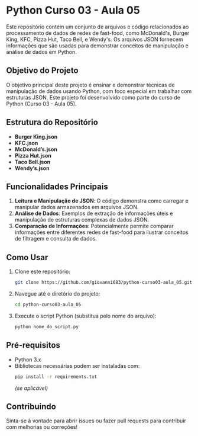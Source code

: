 # Python Curso 03 - Aula 05

Este repositório contém um conjunto de arquivos e código relacionados ao processamento de dados de redes de fast-food, como McDonald's, Burger King, KFC, Pizza Hut, Taco Bell, e Wendy's. Os arquivos JSON fornecem informações que são usadas para demonstrar conceitos de manipulação e análise de dados em Python.

## Objetivo do Projeto

O objetivo principal deste projeto é ensinar e demonstrar técnicas de manipulação de dados usando Python, com foco especial em trabalhar com estruturas JSON. Este projeto foi desenvolvido como parte do curso de Python (Curso 03 - Aula 05).

## Estrutura do Repositório

- **Burger King.json**
- **KFC.json**
- **McDonald’s.json**
- **Pizza Hut.json**
- **Taco Bell.json**
- **Wendy’s.json**

## Funcionalidades Principais

1. **Leitura e Manipulação de JSON**: O código demonstra como carregar e manipular dados armazenados em arquivos JSON. 
2. **Análise de Dados**: Exemplos de extração de informações úteis e manipulação de estruturas complexas de dados JSON.
3. **Comparação de Informações**: Potencialmente permite comparar informações entre diferentes redes de fast-food para ilustrar conceitos de filtragem e consulta de dados.

## Como Usar

1. Clone este repositório:
   ```bash
   git clone https://github.com/giovanni683/python-curso03-aula_05.git
   ```
2. Navegue até o diretório do projeto:
   ```bash
   cd python-curso03-aula_05
   ```
3. Execute o script Python (substitua pelo nome do arquivo):
   ```bash
   python nome_do_script.py
   ```

## Pré-requisitos

- Python 3.x
- Bibliotecas necessárias podem ser instaladas com:
  ```bash
  pip install -r requirements.txt
  ```
  *(se aplicável)*

## Contribuindo

Sinta-se à vontade para abrir issues ou fazer pull requests para contribuir com melhorias ou correções!
